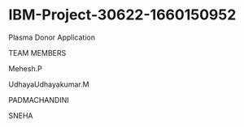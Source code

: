 # IBM-Project-30622-1660150952
Plasma Donor Application

TEAM MEMBERS

Mehesh.P

UdhayaUdhayakumar.M 

PADMACHANDINI

SNEHA
